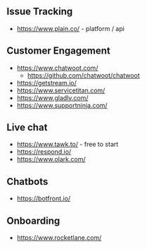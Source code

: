 

## Issue Tracking
* https://www.plain.co/ - platform / api

## Customer Engagement
* https://www.chatwoot.com/
    * https://github.com/chatwoot/chatwoot
* https://getstream.io/
* https://www.servicetitan.com/
* https://www.gladly.com/
* https://www.supportninja.com/

## Live chat 
* https://www.tawk.to/ - free to start
* https://respond.io/
* https://www.olark.com/

## Chatbots
* https://botfront.io/

## Onboarding
* https://www.rocketlane.com/